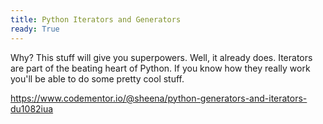 ```yaml
---
title: Python Iterators and Generators
ready: True
---
```


Why? This stuff will give you superpowers. Well, it already does. Iterators are part of the beating heart of Python. If you know how they really work you'll be able to do some pretty cool stuff.

https://www.codementor.io/@sheena/python-generators-and-iterators-du1082iua
